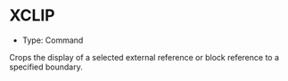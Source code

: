 # XCLIP

- Type: Command

Crops the display of a selected external reference or block reference to a specified boundary.
